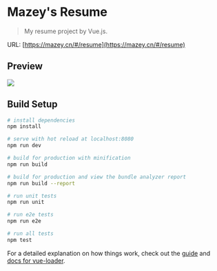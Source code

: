 # Mazey's Resume

> My resume project by Vue.js.

URL: [https://mazey.cn/#/resume](https://mazey.cn/#/resume)

## Preview

![](https://blog.mazey.net/wp-content/uploads/2021/07/mazey-resume-preview-20210723-1000x660-1.png)
## Build Setup

``` bash
# install dependencies
npm install

# serve with hot reload at localhost:8080
npm run dev

# build for production with minification
npm run build

# build for production and view the bundle analyzer report
npm run build --report

# run unit tests
npm run unit

# run e2e tests
npm run e2e

# run all tests
npm test
```

For a detailed explanation on how things work, check out the [guide](http://vuejs-templates.github.io/webpack/) and [docs for vue-loader](http://vuejs.github.io/vue-loader).
